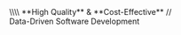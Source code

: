 ﻿<div class="title">
    \\\\ **High Quality** & **Cost-Effective** //<br/> Data-Driven Software Development
</div>